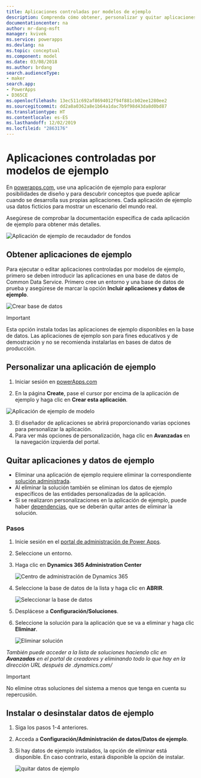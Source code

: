 ```yaml
---
title: Aplicaciones controladas por modelos de ejemplo
description: Comprenda cómo obtener, personalizar y quitar aplicaciones controladas por modelos de ejemplo.
documentationcenter: na
author: mr-dang-msft
manager: kvivek
ms.service: powerapps
ms.devlang: na
ms.topic: conceptual
ms.component: model
ms.date: 03/08/2018
ms.author: brdang
search.audienceType:
- maker
search.app:
- PowerApps
- D365CE
ms.openlocfilehash: 13ec511c692af8694012f94f881cb02ee1280ee2
ms.sourcegitcommit: dd2a8a0362a8e1b64a1dac7b9f98d43da8d0bd87
ms.translationtype: HT
ms.contentlocale: es-ES
ms.lasthandoff: 12/02/2019
ms.locfileid: "2863176"
---
```

# <a name="model-driven-sample-apps"></a>Aplicaciones controladas por modelos de ejemplo

En [powerapps.com](https://powerapps.com), use una aplicación de ejemplo para explorar posibilidades de diseño y para descubrir conceptos que puede aplicar cuando se desarrolla sus propias aplicaciones. Cada aplicación de ejemplo usa datos ficticios para mostrar un escenario del mundo real. 

Asegúrese de comprobar la documentación específica de cada aplicación de ejemplo para obtener más detalles. 

![Aplicación de ejemplo de recaudador de fondos](media/overview-model-driven-samples/fundraiser-app1.png)


## <a name="get-sample-apps"></a>Obtener aplicaciones de ejemplo

Para ejecutar o editar aplicaciones controladas por modelos de ejemplo, primero se deben introducir las aplicaciones en una base de datos de Common Data Service. Primero cree un entorno y una base de datos de prueba y asegúrese de marcar la opción **Incluir aplicaciones y datos de ejemplo**.

![Crear base de datos](media/overview-model-driven-samples/create-database1.png)


> [!IMPORTANT]
> Esta opción instala todas las aplicaciones de ejemplo disponibles en la base de datos. Las aplicaciones de ejemplo son para fines educativos y de demostración y no se recomienda instalarlas en bases de datos de producción. 

## <a name="customize-a-sample-app"></a>Personalizar una aplicación de ejemplo

1. Iniciar sesión en [powerApps.com](https://powerapps.com)  

    

2. En la página **Create**, pase el cursor por encima de la aplicación de ejemplo y haga clic en **Crear esta aplicación**.

![Aplicación de ejemplo de modelo](media/overview-model-driven-samples/model-driven-create-page-sample.png)

3. El diseñador de aplicaciones se abrirá proporcionando varias opciones para personalizar la aplicación. 
4. Para ver más opciones de personalización, haga clic en **Avanzadas** en la navegación izquierda del portal.

## <a name="remove-sample-apps-and-data"></a>Quitar aplicaciones y datos de ejemplo 
- Eliminar una aplicación de ejemplo requiere eliminar la correspondiente [solución administrada](https://docs.microsoft.com/dynamics365/customer-engagement/developer/uninstall-delete-solution). 
- Al eliminar la solución también se eliminan los datos de ejemplo específicos de las entidades personalizadas de la aplicación.
- Si se realizaron personalizaciones en la aplicación de ejemplo, puede haber [dependencias](https://docs.microsoft.com/dynamics365/customer-engagement/developer/dependency-tracking-solution-components), que se deberán quitar antes de eliminar la solución.

### <a name="steps"></a>Pasos
1. Inicie sesión en el [portal de administración de Power Apps](https://admin.powerapps.com).

2. Seleccione un entorno.

3. Haga clic en **Dynamics 365 Administration Center** 

    ![Centro de administración de Dynamics 365](media/overview-model-driven-samples/admin-center.png)

4. Seleccione la base de datos de la lista y haga clic en **ABRIR**.

    ![Seleccionar la base de datos](media/overview-model-driven-samples/select-database.png)

5. Desplácese a **Configuración/Soluciones**.

6. Seleccione la solución para la aplicación que se va a eliminar y haga clic **Eliminar**.

    ![Eliminar solución](media/overview-model-driven-samples/delete-solution.png)

*También puede acceder a la lista de soluciones haciendo clic en **Avanzadas** en el portal de creadores y eliminando todo lo que hay en la dirección URL después de .dynamics.com/*

> [!IMPORTANT]
> No elimine otras soluciones del sistema a menos que tenga en cuenta su repercusión.

## <a name="install-or-uninstall-sample-data"></a>Instalar o desinstalar datos de ejemplo
1. Siga los pasos 1-4 anteriores.
2. Acceda a **Configuración/Administración de datos/Datos de ejemplo**.
3. Si hay datos de ejemplo instalados, la opción de eliminar está disponible. En caso contrario, estará disponible la opción de instalar. 

    ![quitar datos de ejemplo](media/overview-model-driven-samples/remove-sample-data.png)




